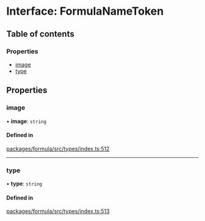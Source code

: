 # Interface: FormulaNameToken

## Table of contents

### Properties

- [image](FormulaNameToken.md#image)
- [type](FormulaNameToken.md#type)

## Properties

### <a id="image" name="image"></a> image

• **image**: `string`

#### Defined in

[packages/formula/src/types/index.ts:512](https://github.com/mashcard/mashcard/blob/main/packages/formula/src/types/index.ts#L512)

---

### <a id="type" name="type"></a> type

• **type**: `string`

#### Defined in

[packages/formula/src/types/index.ts:513](https://github.com/mashcard/mashcard/blob/main/packages/formula/src/types/index.ts#L513)
